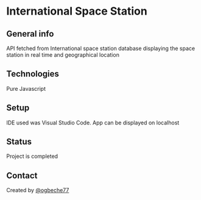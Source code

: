 # International Space Station


## General info
API fetched from International space station database displaying the space station in real time and geographical location


## Technologies
Pure Javascript


## Setup
IDE used was Visual Studio Code. App can be displayed on localhost

## Status
Project is completed 


## Contact
Created by [@ogbeche77](ogbeche77@yahoo.com)
